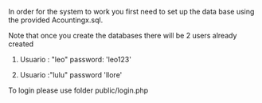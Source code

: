 In order for the system to work you first need to set up the data base using the provided Acountingx.sql.  


Note that once you create the databases there will be 2 users already created

1. Usuario : "leo" password: 'leo123'

2. Usuario :"lulu" password 'llore'

To login please use folder public/login.php

	